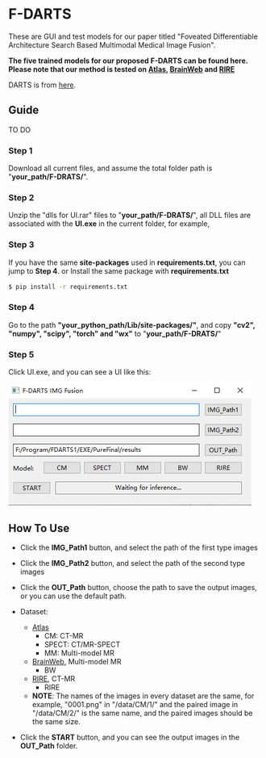 # F-DARTS
These are GUI and test models for our paper titled "Foveated Differentiable Architecture Search Based Multimodal Medical Image Fusion".

**The five trained models for our proposed F-DARTS can be found here. Please note that our method is tested on [Atlas](http://www.med.harvard.edu/AANLIB/), [BrainWeb](https://BrainWeb.bic.mni.mcgill.ca/BrainWeb/) and [RIRE](http://insight-journal.org/rire/)**

DARTS is from [here](https://github.com/quark0/darts).

## Guide
TO DO
### Step 1
Download all current files, and assume the total folder path is "**your_path/F-DRATS/**".

### Step 2
Unzip the "dlls for UI.rar" files to "**your_path/F-DRATS/**", all DLL files are associated with the **UI.exe** in the current folder, for example,

### Step 3
If you have the same **site-packages** used in **requirements.txt**, you can jump to **Step 4**.
or
Install the same package with **requirements.txt**
```bash
$ pip install -r requirements.txt
```
### Step 4
Go to the path **"your_python_path/Lib/site-packages/"**, and copy **"cv2", "numpy", "scipy", "torch" and "wx"** to "**your_path/F-DRATS/**"

### Step 5
Click UI.exe, and you can see a UI like this:

![](./mdimgs/1.png)


## How To Use
* Click the **IMG_Path1** button, and select the path of the first type images
* Click the **IMG_Path2** button, and select the path of the second type images
* Click the **OUT_Path** button, choose the path to save the output images, or you can use the default path.

* Dataset:
  * [Atlas](http://www.med.harvard.edu/AANLIB/)
    * CM: CT-MR 
    * SPECT: CT/MR-SPECT 
    * MM: Multi-model MR 
  * [BrainWeb](https://BrainWeb.bic.mni.mcgill.ca/BrainWeb/), Multi-model MR
    * BW
  * [RIRE](http://insight-journal.org/rire/), CT-MR
    * RIRE
  * **NOTE**: The names of the images in every dataset are the same, for example, "0001.png" in "/data/CM/1/" and the paired image in "/data/CM/2/" is the same name, and the paired images should be the same size.

* Click the **START** button, and you can see the output images in the **OUT_Path** folder.
  

